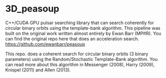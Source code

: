 # 3D_peasoup
C++/CUDA GPU pulsar searching library that can search coherently for circular binary orbits using the template-bank algorithm.
This pipeline was built on the original work written almost entirely by Ewan Barr (MPIfR). You can find the original repo here that does an acceleration search. https://github.com/ewanbarr/peasoup 

This repo. does a coherent search for circular binary orbits (3 binary parameters) using the Random/Stochastic Template-Bank algorithm. You can read more about this algorithm in Messenger (2008), Harry (2009), Knispel (2011) and Allen (2013).
